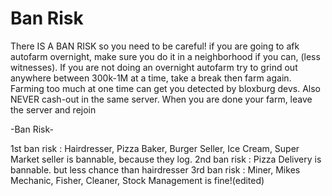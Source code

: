 # Ban Risk

There IS A BAN RISK so you need to be careful! if you are going to afk autofarm overnight, make sure you do it in a neighborhood if you can, (less witnesses). If you are not doing an overnight autofarm try to grind out anywhere between 300k-1M at a time, take a break then farm again. Farming too much at one time can get you detected by bloxburg devs. Also NEVER cash-out in the same server. When you are done your farm, leave the server and rejoin

-Ban Risk-

1st ban risk : Hairdresser, Pizza Baker, Burger Seller, Ice Cream, Super Market seller is bannable, because they log.
2nd ban risk : Pizza Delivery is bannable. but less chance than hairdresser
3rd ban risk : Miner, Mikes Mechanic, Fisher, Cleaner, Stock Management is fine!(edited)